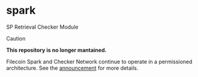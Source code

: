 # spark

SP Retrieval Checker Module

> [!CAUTION]
>
> **This repository is no longer mantained.**
>
> Filecoin Spark and Checker Network continue to operate in a permissioned architecture.
> See the [announcement](https://x.com/FilecoinCDN/status/1932472254245298504) for more details.
